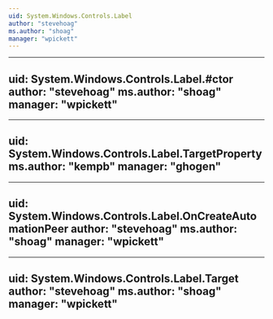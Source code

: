```yaml
---
uid: System.Windows.Controls.Label
author: "stevehoag"
ms.author: "shoag"
manager: "wpickett"
---
```


---
uid: System.Windows.Controls.Label.#ctor
author: "stevehoag"
ms.author: "shoag"
manager: "wpickett"
---

---
uid: System.Windows.Controls.Label.TargetProperty
ms.author: "kempb"
manager: "ghogen"
---

---
uid: System.Windows.Controls.Label.OnCreateAutomationPeer
author: "stevehoag"
ms.author: "shoag"
manager: "wpickett"
---

---
uid: System.Windows.Controls.Label.Target
author: "stevehoag"
ms.author: "shoag"
manager: "wpickett"
---
